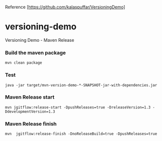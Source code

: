 Reference [https://github.com/kalaspuffar/VersioningDemo]

# versioning-demo
Versioning Demo - Maven Release

### Build the maven package
```
mvn clean package
```

### Test
```
java -jar target/mvn-version-demo-*-SNAPSHOT-jar-with-dependencies.jar
```

### Maven Release start
```
mvn jgitflow:release-start -DpushReleases=true -DreleaseVersion=1.3 -DdevelopmentVersion=1.3
```

### Maven Release finish
```
mvn  jgitflow:release-finish -DnoReleaseBuild=true -DpushReleases=true
```
